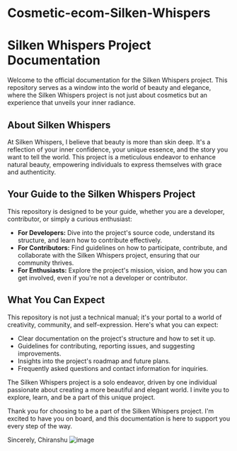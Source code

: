 # Cosmetic-ecom-Silken-Whispers
# Silken Whispers Project Documentation

Welcome to the official documentation for the Silken Whispers project. This repository serves as a window into the world of beauty and elegance, where the Silken Whispers project is not just about cosmetics but an experience that unveils your inner radiance.

## About Silken Whispers

At Silken Whispers, I believe that beauty is more than skin deep. It's a reflection of your inner confidence, your unique essence, and the story you want to tell the world. This project is a meticulous endeavor to enhance natural beauty, empowering individuals to express themselves with grace and authenticity.

## Your Guide to the Silken Whispers Project

This repository is designed to be your guide, whether you are a developer, contributor, or simply a curious enthusiast:

- **For Developers:** Dive into the project's source code, understand its structure, and learn how to contribute effectively.
- **For Contributors:** Find guidelines on how to participate, contribute, and collaborate with the Silken Whispers project, ensuring that our community thrives.
- **For Enthusiasts:** Explore the project's mission, vision, and how you can get involved, even if you're not a developer or contributor.

## What You Can Expect

This repository is not just a technical manual; it's your portal to a world of creativity, community, and self-expression. Here's what you can expect:

- Clear documentation on the project's structure and how to set it up.
- Guidelines for contributing, reporting issues, and suggesting improvements.
- Insights into the project's roadmap and future plans.
- Frequently asked questions and contact information for inquiries.

The Silken Whispers project is a solo endeavor, driven by one individual passionate about creating a more beautiful and elegant world. I invite you to explore, learn, and be a part of this unique project.

Thank you for choosing to be a part of the Silken Whispers project. I'm excited to have you on board, and this documentation is here to support you every step of the way.

Sincerely,
Chiranshu
![image](https://github.com/Chiranshu603/Cosmetic-ecom-Silken-Whispers/assets/95736813/f3306c6a-db12-4dad-ac9b-6368b7490e15)
